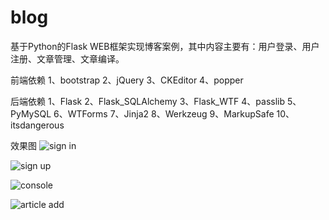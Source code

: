 # blog
基于Python的Flask WEB框架实现博客案例，其中内容主要有：用户登录、用户注册、文章管理、文章编译。


前端依赖
1、bootstrap
2、jQuery
3、CKEditor
4、popper


后端依赖
1、Flask
2、Flask_SQLAlchemy
3、Flask_WTF
4、passlib
5、PyMySQL
6、WTForms
7、Jinja2
8、Werkzeug
9、MarkupSafe
10、itsdangerous


效果图
![sign in](https://user-images.githubusercontent.com/79191559/159954659-185a6bca-6795-4ce1-b574-3a3c2e430073.png)

![sign up](https://user-images.githubusercontent.com/79191559/159954728-e71a2065-71c1-454a-89cf-da407cd903f3.png)

![console](https://user-images.githubusercontent.com/79191559/159954756-69eb3709-bfe6-48ff-97f9-1c90eb16ff2c.png)

![article add](https://user-images.githubusercontent.com/79191559/159954779-78403aa9-c8c1-4dad-9d72-7875e7c2d150.png)










